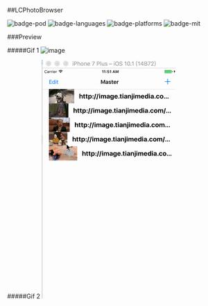 ##LCPhotoBrowser 

![badge-pod] ![badge-languages] ![badge-platforms] ![badge-mit]

###Preview

#####Gif 1
 ![image](https://github.com/titman/Pictures-of-the-warehouse/blob/master/LCPhotoBrowser1.gif?raw=false)

#####Gif 2
 ![image](https://github.com/titman/Pictures-of-the-warehouse/blob/master/LCPhotoBrowser2.gif?raw=false)



[badge-platforms]: https://img.shields.io/badge/platforms-iOS-lightgrey.svg
[badge-pod]: https://img.shields.io/cocoapods/v/LCPhotoBrowser.svg?label=version
[badge-languages]: https://img.shields.io/badge/languages-ObjC-orange.svg
[badge-mit]: https://img.shields.io/badge/license-MIT-blue.svg
